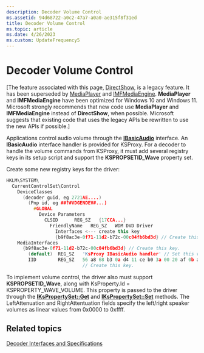 ```yaml
---
description: Decoder Volume Control
ms.assetid: 94d68722-a0c2-47a7-a0a0-ae315f8f31ed
title: Decoder Volume Control
ms.topic: article
ms.date: 4/26/2023
ms.custom: UpdateFrequency5
---
```


# Decoder Volume Control

\[The feature associated with this page, [DirectShow](/windows/win32/directshow/directshow), is a legacy feature. It has been superseded by [MediaPlayer](/uwp/api/Windows.Media.Playback.MediaPlayer) and [IMFMediaEngine](/windows/win32/api/mfmediaengine/nn-mfmediaengine-imfmediaengine). **MediaPlayer** and **IMFMediaEngine** have been optimized for Windows 10 and Windows 11. Microsoft strongly recommends that new code use **MediaPlayer** and **IMFMediaEngine** instead of **DirectShow**, when possible. Microsoft suggests that existing code that uses the legacy APIs be rewritten to use the new APIs if possible.\]

Applications control audio volume through the [**IBasicAudio**](/windows/desktop/api/Control/nn-control-ibasicaudio) interface. An **IBasicAudio** interface handler is provided for KSProxy. For a decoder to handle the volume commands from KSProxy, it must add several registry keys in its setup script and support the **KSPROPSETID\_Wave** property set.

Create some new registry keys for the driver:


```C++
HKLM\SYSTEM\
  CurrentControlSet\Control
    DeviceClasses
      (decoder guid, eg 2721AE....)
        (Pnp id, eg ##?#VDGENDEV#...)
          #GLOBAL
            Device Parameters
              CLSID      REG_SZ   {17CCA...}
                FriendlyName   REG_SZ   WDM DVD Driver
                  Interfaces <--- create this key
                  {b9f8ac3e-0f71-11d2-b72c-00c04fb6bd3d} // Create this key.
    MediaInterfaces
      {b9f8ac3e-0f71-11d2-b72c-00c04fb6bd3d} // Create this key.
        (default)  REG_SZ   'KsProxy IBasicAudio handler' // Set this value.
        IID        REG_SZ   56 a8 68 b3 0a d4 11 ce b0 3a 00 20 af 0b a7 70 
                            // Create this key.
```



To implement volume control, the driver also must support **KSPROPSETID\_Wave**, along with KsProperty.Id = KSPROPERTY\_WAVE\_VOLUME. This property is passed to the driver through the [**IKsPropertySet::Get**](ikspropertyset-get.md) and [**IKsPropertySet::Set**](ikspropertyset-set.md) methods. The LeftAttenuation and RightAttentuation fields specify the left/right speaker volumes as linear values from 0x0000 to 0xffff.

## Related topics

<dl> <dt>

[Decoder Interfaces and Specifications](decoder-interfaces-and-specifications.md)
</dt> </dl>

 

 



